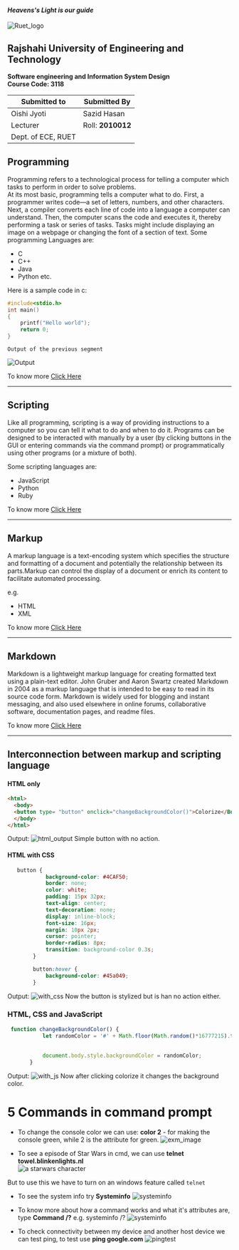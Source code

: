 #### *Heavens's Light is our guide*

![Ruet_logo](https://upload.wikimedia.org/wikipedia/en/8/87/RUET_logo.svg)

## Rajshahi University of Engineering and Technology 

**Software engineering and Information System Design**  
**Course Code: 3118**

|Submitted to|Submitted By|
|------------|------------|
|Oishi Jyoti |Sazid Hasan |
|Lecturer    |Roll: **2010012**|
|Dept. of ECE, RUET||



## Programming
Programming refers to a technological process for telling a computer which tasks to perform in order to solve problems.  
At its most basic, programming tells a computer what to do. First, a programmer writes code—a set of letters, numbers, and other characters. Next, a compiler converts each line of code into a language a computer can understand. Then, the computer scans the code and executes it, thereby performing a task or series of tasks. Tasks might include displaying an image on a webpage or changing the font of a section of text. 
Some programming Languages are:
- C
- C++
- Java
- Python etc.

Here is a sample code in c:
```c
#include<stdio.h>
int main()
{
    printf("Hello world");
    return 0;
}
```
`Output of the previous segment`

![Output](https://raw.githubusercontent.com/sazid570/lab_report_1/main/c_output.jpg)

To know more [Click Here](https://www.coursera.org/articles/what-is-programming)

---
## Scripting

Like all programming, scripting is a way of providing instructions to a computer so you can tell it what to do and when to do it. Programs can be designed to be interacted with manually by a user (by clicking buttons in the GUI or entering commands via the command prompt) or programmatically using other programs (or a mixture of both). 

Some scripting languages are:
- JavaScript
- Python
- Ruby


To know more [Click Here](https://coralogix.com/blog/what-is-scripting/)

---

## Markup

A markup language is a text-encoding system which specifies the structure and formatting of a document and potentially the relationship between its parts.Markup can control the display of a document or enrich its content to facilitate automated processing.

e.g.
- HTML
- XML

To know more [Click Here](https://en.wikipedia.org/wiki/Markup_language)

---
## Markdown

Markdown is a lightweight markup language for creating formatted text using a plain-text editor. John Gruber and Aaron Swartz created Markdown in 2004 as a markup language that is intended to be easy to read in its source code form. Markdown is widely used for blogging and instant messaging, and also used elsewhere in online forums, collaborative software, documentation pages, and readme files.

To know more [Click Here](https://en.wikipedia.org/wiki/Markdown)

---
## Interconnection between markup and scripting language
#### HTML only

```HTML
<html>
  <body>
  <button type= "button" onclick="changeBackgroundColor()">Colorize</Button>  
  </body>
</html>
```
Output:
![html_output](https://github.com/sazid570/lab_report_1/blob/925fee501b7a5210ff565a3bae6eb10a300cf357/only_html.png?raw=true)
Simple button with no action.

#### HTML with CSS
```css
   button {
            background-color: #4CAF50; 
            border: none;  
            color: white;               
            padding: 15px 32px;         
            text-align: center;         
            text-decoration: none;     
            display: inline-block;     
            font-size: 16px;           
            margin: 10px 2px;           
            cursor: pointer;           
            border-radius: 8px;         
            transition: background-color 0.3s;
        }

        button:hover {
            background-color: #45a049; 
        }
 ```
 Output:
 ![with_css](https://github.com/sazid570/lab_report_1/blob/main/with_css.png?raw=true)
 Now the button is stylized but is han no action either.

 ### HTML, CSS and JavaScript
 ```js
  function changeBackgroundColor() {
            let randomColor = '#' + Math.floor(Math.random()*16777215).toString(16);
            
           
            document.body.style.backgroundColor = randomColor;
        }

```
Output:
![with_js](https://github.com/sazid570/lab_report_1/blob/main/with_js.png?raw=true)
Now after clicking colorize it changes the background color.

# 5 Commands in command prompt

- To change the console color we can use: **color 2** - for making the console green, while 2 is the attribute for green.
![exm_image](https://raw.githubusercontent.com/sazid570/software_report_2/786f28828261950dfb3c33a069bc0aaf85bf9ec0/Images/color_change.jpg)

- To see a episode of Star Wars in cmd, we can use **telnet towel.blinkenlights.nl**   
![a starwars character](https://raw.githubusercontent.com/sazid570/software_report_2/main/Images/star_Wars.jpg)


But to use this we have to turn on an windows feature called `telnet`
- To see the system info try **Systeminfo**
![systeminfo](https://raw.githubusercontent.com/sazid570/software_report_2/main/Images/systeminfo.jpg)
- To know more about how a command works and what it's attributes are, type **Command /?** e.g. systeminfo /?
![systeminfo](https://raw.githubusercontent.com/sazid570/software_report_2/main/Images/use%20help.jpg)

- To check connectivity between my device and another host device we can test ping, to test use **ping google.com**
![pingtest](https://raw.githubusercontent.com/sazid570/software_report_2/main/Images/ping%20test.jpg)